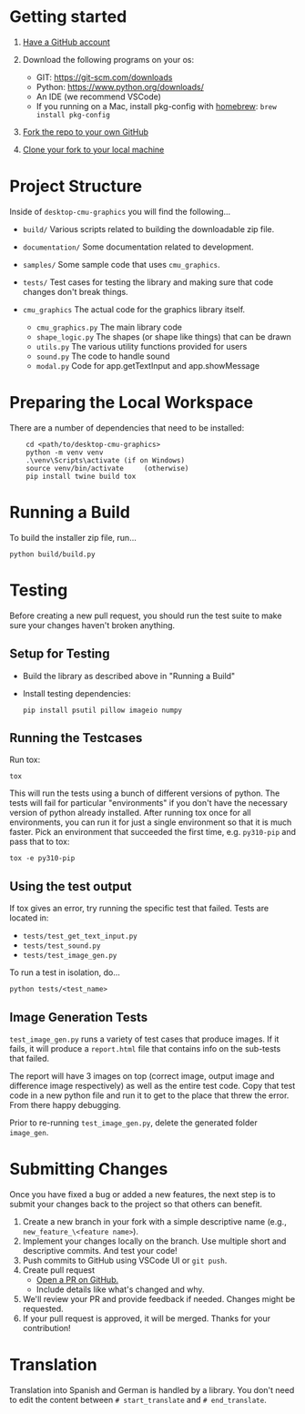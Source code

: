 # Getting started

1. [Have a GitHub account](https://docs.github.com/en/get-started/start-your-journey/creating-an-account-on-github)
2. Download the following programs on your os:

    - GIT: https://git-scm.com/downloads
    - Python: https://www.python.org/downloads/
    - An IDE (we recommend VSCode)
    - If you running on a Mac, install pkg-config with [homebrew](https://brew.sh/): `brew install pkg-config`

3. [Fork the repo to your own GitHub](https://docs.github.com/en/pull-requests/collaborating-with-pull-requests/working-with-forks/fork-a-repo#forking-a-repository)
4. [Clone your fork to your local machine](https://docs.github.com/en/repositories/creating-and-managing-repositories/cloning-a-repository#cloning-a-repository)

# Project Structure

Inside of `desktop-cmu-graphics` you will find the following...

- `build/` Various scripts related to building the downloadable zip file.
- `documentation/` Some documentation related to development. 
- `samples/` Some sample code that uses `cmu_graphics`.
- `tests/` Test cases for testing the library and making sure that code changes don't break things.
- `cmu_graphics` The actual code for the graphics library itself.

    - `cmu_graphics.py` The main library code
    - `shape_logic.py` The shapes (or shape like things) that can be drawn
    - `utils.py` The various utility functions provided for users
    - `sound.py` The code to handle sound
    - `modal.py` Code for app.getTextInput and app.showMessage

# Preparing the Local Workspace

There are a number of dependencies that need to be installed:

        cd <path/to/desktop-cmu-graphics>
        python -m venv venv
        .\venv\Scripts\activate (if on Windows)
        source venv/bin/activate     (otherwise)
        pip install twine build tox


# Running a Build

To build the installer zip file, run...

```
python build/build.py
```

# Testing

Before creating a new pull request, you should run the test suite to make sure your changes haven't broken anything.

## Setup for Testing

- Build the library as described above in "Running a Build"
- Install testing dependencies:

      pip install psutil pillow imageio numpy

## Running the Testcases

Run tox:

```
tox
```

This will run the tests using a bunch of different versions of python. The tests will fail for particular "environments" if you don't have the necessary version of python already installed. After running tox once for all environments, you can run it for just a single environment so that it is much faster. Pick an environment that succeeded the first time, e.g. `py310-pip` and pass that to tox:

```
tox -e py310-pip
```

## Using the test output

If tox gives an error, try running the specific test that failed.  Tests are located in:  
- `tests/test_get_text_input.py`
- `tests/test_sound.py`
- `tests/test_image_gen.py`

To run a test in isolation, do...

    python tests/<test_name>

## Image Generation Tests

`test_image_gen.py` runs a variety of test cases that produce images.  If it fails, it will produce a `report.html` file that contains info on the sub-tests that failed.

The report will have 3 images on top (correct image, output image and difference image respectively) as well as the entire test code. Copy that test code in a new python file and run it to get to the place that threw the error. From there happy debugging.

Prior to re-running `test_image_gen.py`, delete the generated folder `image_gen`.

# Submitting Changes

Once you have fixed a bug or added a new features, the next step is to submit your changes back to the project so that others can benefit.

1. Create a new branch in your fork with a simple descriptive name (e.g., `new_feature_\<feature name>`).
2. Implement your changes locally on the branch. Use multiple short and descriptive commits. And test your code!
3. Push commits to GitHub using VSCode UI or `git push`.
4. Create pull request
    - [Open a PR on GitHub.](https://docs.github.com/en/pull-requests/collaborating-with-pull-requests/proposing-changes-to-your-work-with-pull-requests/creating-a-pull-request)
    - Include details like what's changed and why.
5. We'll review your PR and provide feedback if needed. Changes might be requested.
6. If your pull request is approved, it will be merged.  Thanks for your contribution!

# Translation

Translation into Spanish and German is handled by a library.
You don't need to edit the content between `# start_translate` and `# end_translate`.
